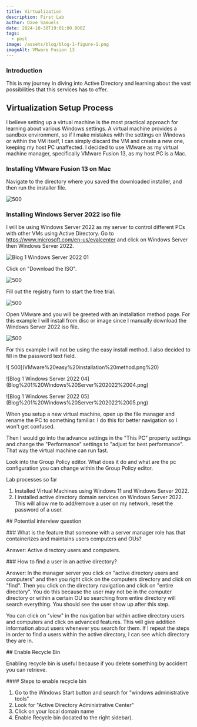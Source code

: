 ```yaml
---
title: Virtualization
description: First Lab
author: Dave Samuels
date: 2024-10-30T19:01:00.000Z
tags:
  - post
image: /assets/blog/blog-1-figure-1.png
imageAlt: VMware Fusion 13
---
```

### Introduction

This is my journey in diving into Active Directory and learning about the vast possibilities that this services has to offer.

## Virtualization Setup Process

I believe setting up a virtual machine is the most practical approach for learning about various Windows settings. A virtual machine provides a sandbox environment, so if I make mistakes with the settings on Windows or within the VM itself, I can simply discard the VM and create a new one, keeping my host PC unaffected. I decided to use VMware as my virtual machine manager, specifically VMware Fusion 13, as my host PC is a Mac. 

### Installing VMware Fusion 13 on Mac

Navigate to the directory where you saved the downloaded installer, and then run the installer file. 

![ 500](Blog%201%20Figure%201.png%20)

### Installing Windows Server 2022 iso file

I will be using Windows Server 2022 as my server to control different PCs with other VMs using Active Directory.  Go to https://www.microsoft.com/en-us/evalcenter and click on Windows Server then Windows Server 2022.

![Blog 1 Windows Server 2022 01](/assets/blog/winserver-2022-1.png)



Click on "Download the ISO".

![ 500](/assets/blog/winserver-2022-2.png)



Fill out the registry form to start the free trial.

![ 500](/assets/blog/winserver-2022-3.png)



Open VMware and you will be greeted with an installation method page. For this example I will install from disc or image since I manually download the Windows Server 2022 iso file.





![ 500](/assets/blog/winserver-2022-4.png)



For this example I will not be using the easy install method. I also decided to fill in the password text field.

!\[ 500](VMware%20easy%20installation%20method.png%20)

!\[Blog 1 Windows Server 2022 04](Blog%201%20Windows%20Server%202022%2004.png)

!\[Blog 1 Windows Server 2022 05](Blog%201%20Windows%20Server%202022%2005.png)

When you setup a new virtual machine, open up the file manager and rename the PC to something familiar. I do this for better navigation so I won't get confused.

Then I would go into the advance settings in the "This PC" property settings and change the "Performance" settings to "adjust for best performance". That way the virtual machine can run fast.

Look into the Group Policy editor. What does it do and what are the pc configuration you can change within the Group Policy editor.

Lab processes so far

1. Installed Virtual Machines using Windows 11 and Windows Server 2022.
2. I installed active directory domain services on Windows Server 2022. This will allow me to add/remove a user on my network, reset the password of a user.

\## Potential interview question

\### What is the feature that someone with a server manager role has that containerizes and maintains users computers and OUs?

Answer: Active directory users and computers.

\### How to find a user in an active directory?

Answer: In the manager server you click on "active directory users and computers" and then you right click on the computers directory and click on "find". Then you click on the directory navigation and click on "entire directory". You do this because the user may not be in the computer directory or within a certain OU so searching from entire directory will search everything. You should see the user show up after this step. 

You can click on "view" in the navigation bar within active directory users and computers and click on advanced features. This will give addition information about users whenever you search for them. If I repeat the steps in order to find a users within the active directory, I can see which directory they are in.

\## Enable Recycle Bin

Enabling recycle bin is useful because if you delete something by accident you can retrieve. 

\#### Steps to enable recycle bin

1. Go to the Windows Start button and search for "windows administrative tools"
2. Look for "Active Directory Administrative Center"
3. Click on your local domain name
4. Enable Recycle bin (located to the right sidebar).
